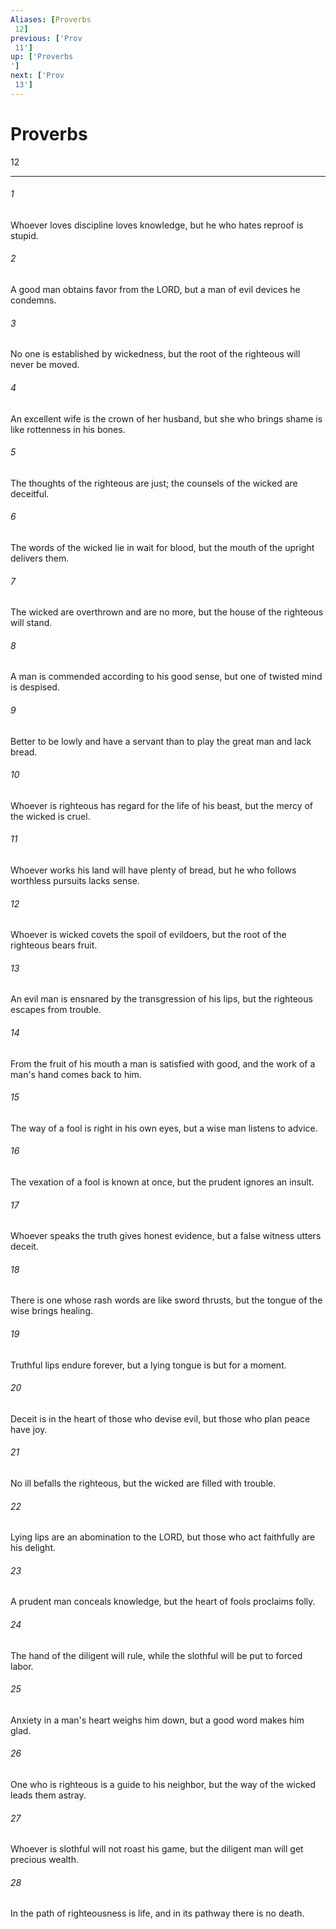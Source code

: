 ```yaml
---
Aliases: [Proverbs 12]
previous: ['Prov 11']
up: ['Proverbs']
next: ['Prov 13']
---
```

# Proverbs 12

***
 

###### 1 
Whoever loves discipline loves knowledge,  but he who hates reproof is stupid.   

###### 2 
A good man obtains favor from the LORD,  but a man of evil devices he condemns.   

###### 3 
No one is established by wickedness,  but the root of the righteous will never be moved.   

###### 4 
An excellent wife is the crown of her husband,  but she who brings shame is like rottenness in his bones.   

###### 5 
The thoughts of the righteous are just;  the counsels of the wicked are deceitful.   

###### 6 
The words of the wicked lie in wait for blood,  but the mouth of the upright delivers them.   

###### 7 
The wicked are overthrown and are no more,  but the house of the righteous will stand.   

###### 8 
A man is commended according to his good sense,  but one of twisted mind is despised.   

###### 9 
Better to be lowly and have a servant  than to play the great man and lack bread.   

###### 10 
Whoever is righteous has regard for the life of his beast,  but the mercy of the wicked is cruel.   

###### 11 
Whoever works his land will have plenty of bread,  but he who follows worthless pursuits lacks sense.   

###### 12 
Whoever is wicked covets the spoil of evildoers,  but the root of the righteous bears fruit.   

###### 13 
An evil man is ensnared by the transgression of his lips,  but the righteous escapes from trouble.   

###### 14 
From the fruit of his mouth a man is satisfied with good,  and the work of a man's hand comes back to him.   

###### 15 
The way of a fool is right in his own eyes,  but a wise man listens to advice.   

###### 16 
The vexation of a fool is known at once,  but the prudent ignores an insult.   

###### 17 
Whoever speaks the truth gives honest evidence,  but a false witness utters deceit.   

###### 18 
There is one whose rash words are like sword thrusts,  but the tongue of the wise brings healing.   

###### 19 
Truthful lips endure forever,  but a lying tongue is but for a moment.   

###### 20 
Deceit is in the heart of those who devise evil,  but those who plan peace have joy.   

###### 21 
No ill befalls the righteous,  but the wicked are filled with trouble.   

###### 22 
Lying lips are an abomination to the LORD,  but those who act faithfully are his delight.   

###### 23 
A prudent man conceals knowledge,  but the heart of fools proclaims folly.   

###### 24 
The hand of the diligent will rule,  while the slothful will be put to forced labor.   

###### 25 
Anxiety in a man's heart weighs him down,  but a good word makes him glad.   

###### 26 
One who is righteous is a guide to his neighbor,  but the way of the wicked leads them astray.   

###### 27 
Whoever is slothful will not roast his game,  but the diligent man will get precious wealth.   

###### 28 
In the path of righteousness is life,  and in its pathway there is no death.
